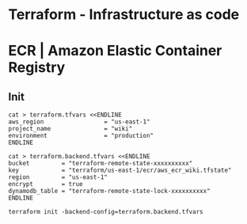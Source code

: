# Terraform - Infrastructure as code

# ECR | Amazon Elastic Container Registry

## Init
```
cat > terraform.tfvars <<ENDLINE
aws_region                 = "us-east-1"
project_name               = "wiki"
environment                = "production"
ENDLINE
```

```
cat > terraform.backend.tfvars <<ENDLINE
bucket         = "terraform-remote-state-xxxxxxxxxx"
key            = "terraform/us-east-1/ecr/aws_ecr_wiki.tfstate"
region         = "us-east-1"
encrypt        = true
dynamodb_table = "terraform-remote-state-lock-xxxxxxxxxx"
ENDLINE
```

```
terraform init -backend-config=terraform.backend.tfvars
```
